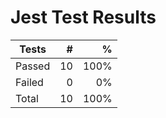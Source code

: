 # Jest Test Results

| Tests  |   # |    % |
| ------ | --: | ---: |
| Passed | 10 | 100% |
| Failed | 0 | 0% |
| Total  | 10 | 100% |